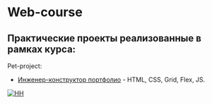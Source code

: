 # Web-course
## Практические проекты реализованные в рамках курса:



Pet-project:

* [Инженер-конструктор портфолио](https://tatacheba.github.io/Pet_project/design-engineer/index.html) - HTML, CSS, Grid, Flex, JS.

[![HH](https://img.shields.io/badge/hh-%D1%80%D0%B5%D0%B7%D1%8E%D0%BC%D0%B5-%23e1011c%20)](https://spb.hh.ru/resume/10b9a9d9ff084bdafe0039ed1f584a304c5441)
